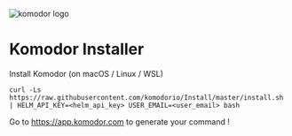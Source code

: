 ![komodor logo](https://avatars.githubusercontent.com/u/60484489?s=200&v=4)

# Komodor Installer

Install Komodor (on macOS / Linux / WSL)

`curl -Ls https://raw.githubusercontent.com/komodorio/Install/master/install.sh | HELM_API_KEY=<helm_api_key> USER_EMAIL=<user_email> bash`

Go to https://app.komodor.com to generate your command !
